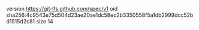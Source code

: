 version https://git-lfs.github.com/spec/v1
oid sha256:4c9543e75d504d23ae20ae1dc58ec2b3350558f5a1db2999dcc52bd1515d2c81
size 14
